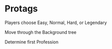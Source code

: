 # Protags

Players choose Easy, Normal, Hard, or Legendary

Move through the Background tree

Determine first Profession